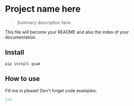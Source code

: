 # Project name here
> Summary description here.


This file will become your README and also the index of your documentation.

## Install

`pip install qsam`

## How to use

Fill me in please! Don't forget code examples:

```python
1+1
```

